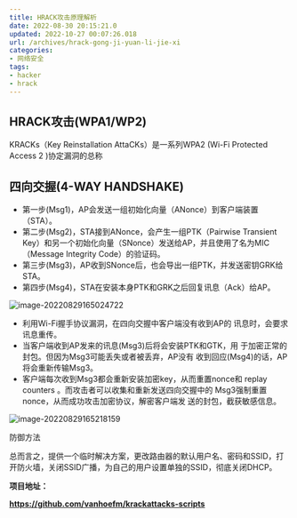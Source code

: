 ```yaml
---
title: HRACK攻击原理解析
date: 2022-08-30 20:15:21.0
updated: 2022-10-27 00:07:26.018
url: /archives/hrack-gong-ji-yuan-li-jie-xi
categories: 
- 网络安全
tags: 
- hacker
- hrack
---
```


## HRACK攻击(WPA1/WP2)

KRACKs（Key Reinstallation AttaCKs）是一系列WPA2 (Wi-Fi  Protected Access 2 )协定漏洞的总称

## 四向交握(4-WAY HANDSHAKE)

* 第一步(Msg1)，AP会发送一组初始化向量（ANonce）到客户端装置（STA）。
* 第二步(Msg2)，STA接到ANonce，会产生一组PTK（Pairwise Transient  Key）和另一个初始化向量（SNonce）发送给AP，并且使用了名为MIC（Message Integrity Code）的验证码。
* 第三步(Msg3)，AP收到SNonce后，也会导出一组PTK，并发送密钥GRK给STA。
* 第四步(Msg4)，STA在安装本身PTK和GRK之后回复讯息（Ack）给AP。

![image-20220829165024722](https://wrxinyue.oss-cn-hongkong.aliyuncs.com/img/image-20220829165024722.png)

* 利用Wi-Fi握手协议漏洞，在四向交握中客户端没有收到AP的 讯息时，会要求讯息重传。
* 当客户端收到AP发来的讯息(Msg3)后将会安装PTK和GTK，用 于加密正常的封包。但因为Msg3可能丢失或者被丢弃，AP没有 收到回应(Msg4)的话，AP将会重新传输Msg3。
* 客户端每次收到Msg3都会重新安装加密key，从而重置nonce和 replay counters 。而攻击者可以收集和重新发送四向交握中的 Msg3强制重置nonce，从而成功攻击加密协议，解密客户端发 送的封包，截获敏感信息。

![image-20220829165218159](https://wrxinyue.oss-cn-hongkong.aliyuncs.com/img/image-20220829165218159.png)

防御方法

总而言之，提供一个临时解决方案，更改路由器的默认用户名、密码和SSID，打开防火墙，关闭SSID广播，为自己的用户设置单独的SSID，彻底关闭DHCP。

**项目地址：**

**https://github.com/vanhoefm/krackattacks-scripts**